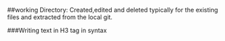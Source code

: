 ##working Directory:
Created,edited and deleted typically for the existing files and extracted from the local git.

###Writing text in H3 tag in syntax
